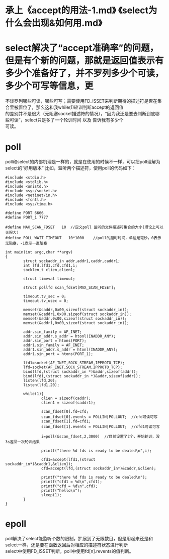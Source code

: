 # 承上《accept的用法-1.md》 《select为什么会出现&如何用.md》

# select解决了“accept准确率”的问题，但是有个新的问题，那就是返回值表示有多少个准备好了，并不罗列多少个可读，多少个可写等信息，更   
  不谈罗列哪些可读，哪些可写；需要使用FD_ISSET来判断期待的描述符是否在集合里被置位了，那么这和我while(1)轮训判断accept的返回值   
  的差别并不是很大（无阻塞socket描述符的情况），“因为我还是要去判断到底哪些可读”，select只是多了一个轮训时间 以及 告诉我有多少个  
  可读。
  
# poll  
  poll和select的内部机理是一样的，就是在使用的时候不一样，可以把poll理解为select的“好用版本”
  比如，监听两个描述符，使用poll的代码如下：
```
#include <stdio.h>
#include <stdlib.h>
#include <unistd.h>
#include <sys/socket.h>
#include <netinet/in.h>
#include <fcntl.h>
#include <sys/time.h>

#define PORT 6666
#define PORT_1 7777

#define MAX_SCAN_FDSET   10  //定义poll 监听的文件描述符集合的大小(理论上可以无限大)
#define POLL_WAIT_TIMEOUT   10*1000    //poll的超时时间，单位是毫秒，0表示无阻塞，-1表示一直阻塞

int main(int argc,char **argv)
{
        struct sockaddr_in addr,addr1,caddr,caddr1;
        int lfd,lfd1,cfd,cfd1,i;
        socklen_t clien,clien1;

        struct timeval timeout;
		
		struct pollfd scan_fdset[MAX_SCAN_FDSET];

        timeout.tv_sec = 0;
        timeout.tv_usec = 0;

        memset(&caddr,0x00,sizeof(struct sockaddr_in));
        memset(&caddr1,0x00,sizeof(struct sockaddr_in));
        memset(&addr,0x00,sizeof(struct sockaddr_in));
        memset(&addr1,0x00,sizeof(struct sockaddr_in));

        addr.sin_family = AF_INET;
        addr.sin_addr.s_addr = htonl(INADDR_ANY);
        addr.sin_port = htons(PORT);
        addr1.sin_family = AF_INET;
        addr1.sin_addr.s_addr = htonl(INADDR_ANY);
        addr1.sin_port = htons(PORT_1);

        lfd1=socket(AF_INET,SOCK_STREAM,IPPROTO_TCP);
        lfd=socket(AF_INET,SOCK_STREAM,IPPROTO_TCP);
        bind(lfd,(struct sockaddr_in *)&addr,sizeof(addr));
        bind(lfd1,(struct sockaddr_in *)&addr,sizeof(addr));
        listen(lfd,20);
        listen(lfd1,20);

        while(1){
                clien = sizeof(caddr);
                clien1 = sizeof(caddr1);
                
				scan_fdset[0].fd=cfd;
				scan_fdset[0].events = POLLIN|POLLOUT;  //cfd可读可写
				scan_fdset[1].fd=cfd1;
				scan_fdset[1].events = POLLIN|POLLOUT;  //cfd1可读可写
				
				i=poll(&scan_fdset,2,3000)	//目前设置了2个，开始轮训，没3s返回一次轮训结果

                printf("there %d fds is ready to be dealed\n",i);

                cfd1=accept(lfd1,(struct sockaddr_in*)&caddr1,&clien1);
                cfd=accept(lfd,(struct sockaddr_in*)&caddr,&clien);

                printf("there %d fds is ready to be dealed\n");
                printf("cfd1 = %d\n",cfd1);
                printf("cfd = %d\n",cfd);
                printf("hello\n");
                sleep(1);
        }
}
```
  
# epoll
  poll解决了select能监听个数的限制，扩展到了无限数目，但是用起来还是和select一样，还是要在函数返回后对相应的描述符状态进行判断  
  select中使用FD_ISSET判断，poll中使用fd[n].revents的值判断。  
  
  
  
  
